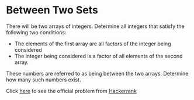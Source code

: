 # Between Two Sets

There will be two arrays of integers. Determine all integers that satisfy the following two conditions:

- The elements of the first array are all factors of the integer being considered
- The integer being considered is a factor of all elements of the second array.

These numbers are referred to as being between the two arrays. Determine how many such numbers exist.


Click [here](https://www.hackerrank.com/challenges/between-two-sets/problem) to see the official problem from [Hackerrank](https://www.hackerrank.com/)
